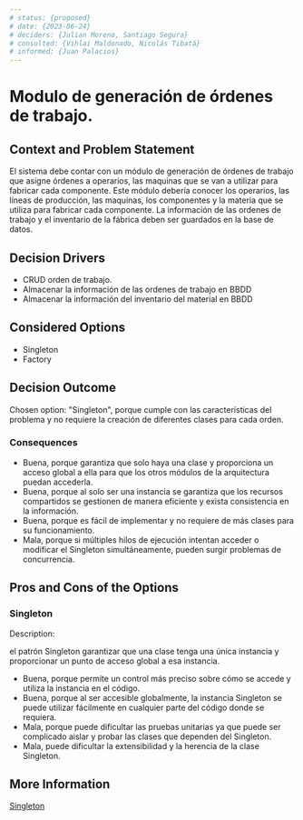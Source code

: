 ```yaml
---
# status: {proposed}
# date: {2023-06-24}
# deciders: {Julian Moreno, Santiago Segura}
# consulted: {Vihlai Maldonado, Nicolás Tibatá}
# informed: {Juan Palacios}
---
```

# Modulo de generación de órdenes de trabajo.

## Context and Problem Statement

El sistema debe contar con un módulo de generación de órdenes de trabajo que asigne órdenes a operarios, las maquinas que se van a utilizar para fabricar cada componente. Este módulo debería conocer los operarios, las líneas de producción, las maquinas, los componentes y la materia que se utiliza para fabricar cada componente. La información de las ordenes de trabajo y el inventario de la fábrica deben ser guardados en la base de datos.

## Decision Drivers

* CRUD orden de trabajo.
* Almacenar la información de las ordenes de trabajo en BBDD
* Almacenar la información del inventario del material en BBDD

## Considered Options

* Singleton
* Factory

## Decision Outcome

Chosen option: "Singleton", porque cumple con las características del problema y no requiere la creación de diferentes clases para cada orden.

### Consequences

* Buena, porque garantiza que solo haya una clase y proporciona un acceso global a ella para que los otros módulos de la arquitectura puedan accederla.
* Buena, porque al solo ser una instancia se garantiza que los recursos compartidos se gestionen de manera eficiente y exista consistencia en la información.
* Buena, porque es fácil de implementar y no requiere de más clases para su funcionamiento.
* Mala, porque si múltiples hilos de ejecución intentan acceder o modificar el Singleton simultáneamente, pueden surgir problemas de concurrencia.

## Pros and Cons of the Options

### Singleton

Description:

el patrón Singleton garantizar que una clase tenga una única instancia y proporcionar un punto de acceso global a esa instancia. 

* Buena, porque permite un control más preciso sobre cómo se accede y utiliza la instancia en el código.
* Buena, porque al ser accesible globalmente, la instancia Singleton se puede utilizar fácilmente en cualquier parte del código donde se requiera.
* Mala, porque puede dificultar las pruebas unitarias ya que puede ser complicado aislar y probar las clases que dependen del Singleton.
* Mala, puede dificultar la extensibilidad y la herencia de la clase Singleton.

## More Information
[Singleton](https://refactoring.guru/design-patterns/singleton)
